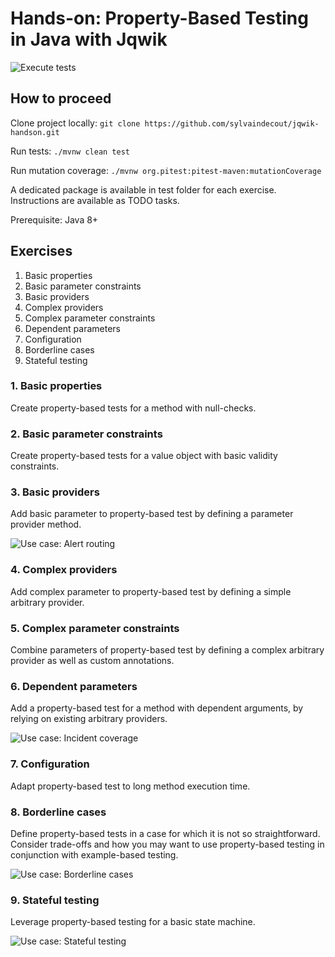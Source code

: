 # Hands-on: Property-Based Testing in Java with Jqwik

![Execute tests](https://github.com/sylvaindecout/jqwik-handson/workflows/Execute%20tests/badge.svg)

## How to proceed
Clone project locally:
`git clone https://github.com/sylvaindecout/jqwik-handson.git`

Run tests:
`./mvnw clean test`

Run mutation coverage:
`./mvnw org.pitest:pitest-maven:mutationCoverage`

A dedicated package is available in test folder for each exercise.
Instructions are available as TODO tasks.

Prerequisite: Java 8+

## Exercises
1. Basic properties
2. Basic parameter constraints
3. Basic providers
4. Complex providers
5. Complex parameter constraints
6. Dependent parameters
7. Configuration
8. Borderline cases
9. Stateful testing

### 1. Basic properties
Create property-based tests for a method with null-checks.

### 2. Basic parameter constraints
Create property-based tests for a value object with basic validity constraints.

### 3. Basic providers
Add basic parameter to property-based test by defining a parameter provider method.

![Use case: Alert routing](docs/images/UseCase-Exercise3.png)

### 4. Complex providers
Add complex parameter to property-based test by defining a simple arbitrary provider.

### 5. Complex parameter constraints
Combine parameters of property-based test by defining a complex arbitrary provider as well as custom annotations.

### 6. Dependent parameters
Add a property-based test for a method with dependent arguments, by relying on existing arbitrary providers.

![Use case: Incident coverage](docs/images/UseCase-Exercise6.png)

### 7. Configuration
Adapt property-based test to long method execution time.

### 8. Borderline cases
Define property-based tests in a case for which it is not so straightforward.
Consider trade-offs and how you may want to use property-based testing in conjunction with example-based testing.

![Use case: Borderline cases](docs/images/UseCase-Exercise8.png)

### 9. Stateful testing
Leverage property-based testing for a basic state machine.

![Use case: Stateful testing](docs/images/UseCase-Exercise9.png)
